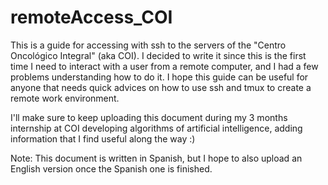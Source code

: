 # remoteAccess_COI

This is a guide for accessing with ssh to the servers of the "Centro Oncológico Integral" (aka COI).
I decided to write it since this is the first time I need to interact with a user from a remote computer, and I had a few problems
understanding how to do it. I hope this guide can be useful for anyone that needs quick advices on how to use ssh and tmux to create
a remote work environment.

I'll make sure to keep uploading this document 
during my 3 months internship at COI developing algorithms of artificial intelligence, adding information that I find
useful along the way :)

Note: This document is written in Spanish, but I hope to also upload an English version once the Spanish one is finished.
